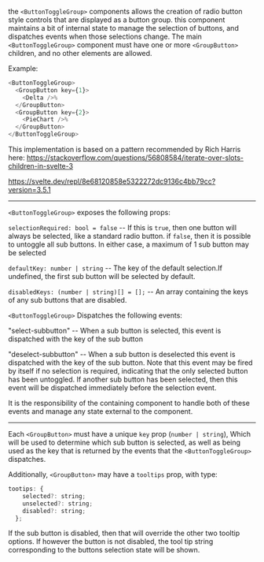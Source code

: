 the `<ButtonToggleGroup>` components allows the creation of radio button style controls that are displayed as a button group. this component maintains a bit of internal state to manage the selection of buttons, and dispatches events when those selections change. The main `<ButtonToggleGroup>` component must have one or more `<GroupButton>` children, and no other elements are allowed. 

Example:

```javascript
<ButtonToggleGroup>
  <GroupButton key={1}>
    <Delta />%
  </GroupButton>
  <GroupButton key={2}>
    <PieChart />%
  </GroupButton>
</ButtonToggleGroup>
```

This implementation is based on a pattern recommended by Rich Harris here:
https://stackoverflow.com/questions/56808584/iterate-over-slots-children-in-svelte-3

https://svelte.dev/repl/8e68120858e5322272dc9136c4bb79cc?version=3.5.1


---

`<ButtonToggleGroup>` exposes the following props:

`selectionRequired: bool = false` -- If this is `true`, then one button will always be selected, like a standard radio button. if `false`, then it is possible to untoggle all sub buttons. In either case, a maximum of 1 sub button may be selected

`defaultKey: number | string` -- The key of the default selection.If undefined, the first sub button will be selected by default.

`disabledKeys: (number | string)[] = [];` -- An array containing the keys of any sub buttons that are disabled.


`<ButtonToggleGroup>` Dispatches the following events:

"select-subbutton" -- When a sub button is selected, this event is dispatched with the key of the sub button

"deselect-subbutton" -- When a sub button is deselected this event is dispatched with the key of the sub button. Note that this event may be fired by itself if no selection is required, indicating that the only selected button has been untoggled. If another sub button has been selected, then this event will be dispatched immediately before the selection event.


It is the responsibility of the containing component to handle both of these events and manage any state external to the component.

---

Each `<GroupButton>` must have a unique `key` prop (`number | string`), Which will be used to determine which sub button is selected, as well as being used as the key that is returned by the events that the `<ButtonToggleGroup>` dispatches.

Additionally, `<GroupButton>` may have a `tooltips` prop, with type:

``` javascript
tootips: {
    selected?: string;
    unselected?: string;
    disabled?: string;
  };
```
If the sub button is disabled, then that will override the other two tooltip options. If however the button is not disabled, the tool tip string corresponding to the buttons selection state will be shown.



